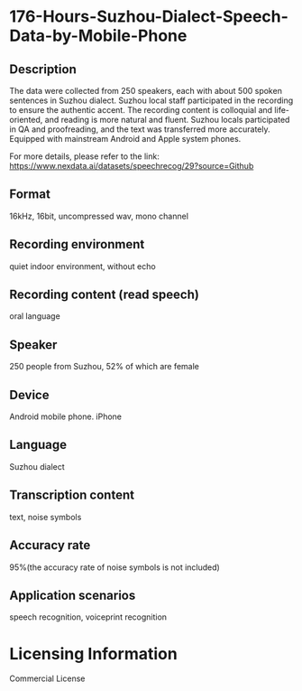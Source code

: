 # 176-Hours-Suzhou-Dialect-Speech-Data-by-Mobile-Phone


## Description
The data were collected from 250 speakers, each with about 500 spoken sentences in Suzhou dialect. Suzhou local staff participated in the recording to ensure the authentic accent. The recording content is colloquial and life-oriented, and reading is more natural and fluent. Suzhou locals participated in QA and proofreading, and the text was transferred more accurately. Equipped with mainstream Android and Apple system phones.

For more details, please refer to the link: https://www.nexdata.ai/datasets/speechrecog/29?source=Github

## Format
16kHz, 16bit, uncompressed wav, mono channel

## Recording environment
quiet indoor environment, without echo

## Recording content (read speech)
oral language

## Speaker
250 people from Suzhou, 52% of which are female

## Device
Android mobile phone. iPhone

## Language
Suzhou dialect

## Transcription content
text, noise symbols

## Accuracy rate
95%(the accuracy rate of noise symbols is not included)

## Application scenarios
speech recognition, voiceprint recognition

# Licensing Information
Commercial License
